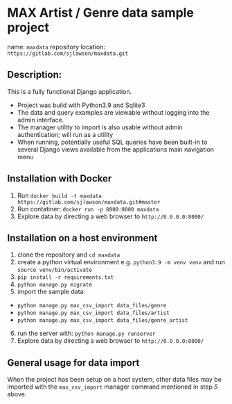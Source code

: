 # MAX Artist / Genre data sample project

name: `maxdata`
repository location: `https://gitlab.com/sjlawson/maxdata.git`

## Description:
This is a fully functional Django application.
  - Project was build with Python3.9 and Sqlite3
  - The data and query examples are viewable without logging into the admin interface.
  - The manager utility to import is also usable without admin authentication; will run as a utility
  - When running, potentially useful SQL queries have been built-in to several Django views available from the applications main navigation menu


## Installation with Docker
1. Run `docker build -t maxdata https://gitlab.com/sjlawson/maxdata.git#master`
2. Run contatiner: `docker run -p 8000:8000 maxdata`
3. Explore data by directing a web browser to `http://0.0.0.0:8000/`


## Installation on a host environment
1. clone the repository and `cd maxdata`
2. create a python virtual environment e.g. `python3.9 -m venv venv` and run `source venv/bin/activate`
3. `pip install -r requirements.txt`
4. `python manage.py migrate`
5. import the sample data:
  - `python manage.py max_csv_import data_files/genre`
  - `python manage.py max_csv_import data_files/artist`
  - `python manage.py max_csv_import data_files/genre_artist`
6. run the server with: `python manage.py runserver`
7. Explore data by directing a web browser to `http://0.0.0.0:8000/`


## General usage for data import
When the project has been setup on a host system, other data files may be imported with the `max_csv_import` manager command mentioned in step *5* above.
